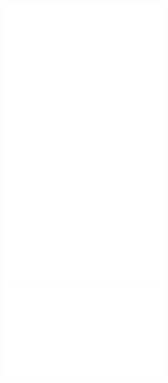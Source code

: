 ![](https://raw.githubusercontent.com/DeadNews/github-stats/master/generated/overview.svg#gh-dark-mode-only)
![](https://raw.githubusercontent.com/DeadNews/github-stats/master/generated/overview.svg#gh-light-mode-only)
![](https://raw.githubusercontent.com/DeadNews/github-stats/master/generated/languages.svg#gh-dark-mode-only)
![](https://raw.githubusercontent.com/DeadNews/github-stats/master/generated/languages.svg#gh-light-mode-only)
